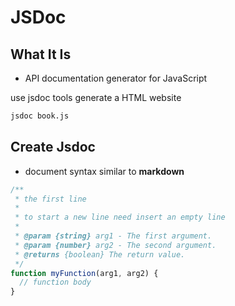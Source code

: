 # JSDoc

## What It Is

- API documentation generator for JavaScript

use jsdoc tools generate a HTML website

```sh
jsdoc book.js
```

## Create Jsdoc

- document syntax similar to **markdown**

```js
/**
 * the first line
 *
 * to start a new line need insert an empty line
 *
 * @param {string} arg1 - The first argument.
 * @param {number} arg2 - The second argument.
 * @returns {boolean} The return value.
 */
function myFunction(arg1, arg2) {
  // function body
}
```
